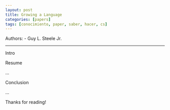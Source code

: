 ```yaml
---
layout: post
title: Growing a Language
categories: [papers]
tags: [conocimiento, paper, saber, hacer, cs]
---
```


<!--Resumen-->

Authors:
    - Guy L. Steele Jr.
    
---
<!--more-->

Intro

Resume

...

Conclusion

...
  
Thanks for reading!